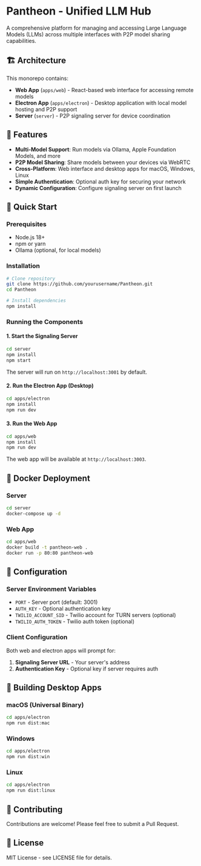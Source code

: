 # Pantheon - Unified LLM Hub

A comprehensive platform for managing and accessing Large Language Models (LLMs) across multiple interfaces with P2P model sharing capabilities.

## 🏗️ Architecture

This monorepo contains:
- **Web App** (`apps/web`) - React-based web interface for accessing remote models
- **Electron App** (`apps/electron`) - Desktop application with local model hosting and P2P support  
- **Server** (`server`) - P2P signaling server for device coordination

## 🎯 Features

- **Multi-Model Support**: Run models via Ollama, Apple Foundation Models, and more
- **P2P Model Sharing**: Share models between your devices via WebRTC
- **Cross-Platform**: Web interface and desktop apps for macOS, Windows, Linux
- **Simple Authentication**: Optional auth key for securing your network
- **Dynamic Configuration**: Configure signaling server on first launch

## 🚀 Quick Start

### Prerequisites
- Node.js 18+
- npm or yarn
- Ollama (optional, for local models)

### Installation

```bash
# Clone repository
git clone https://github.com/yourusername/Pantheon.git
cd Pantheon

# Install dependencies
npm install
```

### Running the Components

#### 1. Start the Signaling Server
```bash
cd server
npm install
npm start
```

The server will run on `http://localhost:3001` by default.

#### 2. Run the Electron App (Desktop)
```bash
cd apps/electron
npm install
npm run dev
```

#### 3. Run the Web App
```bash
cd apps/web
npm install
npm run dev
```

The web app will be available at `http://localhost:3003`.

## 🐳 Docker Deployment

### Server
```bash
cd server
docker-compose up -d
```

### Web App
```bash
cd apps/web
docker build -t pantheon-web .
docker run -p 80:80 pantheon-web
```

## 🔧 Configuration

### Server Environment Variables
- `PORT` - Server port (default: 3001)
- `AUTH_KEY` - Optional authentication key
- `TWILIO_ACCOUNT_SID` - Twilio account for TURN servers (optional)
- `TWILIO_AUTH_TOKEN` - Twilio auth token (optional)

### Client Configuration
Both web and electron apps will prompt for:
1. **Signaling Server URL** - Your server's address
2. **Authentication Key** - Optional key if server requires auth

## 📱 Building Desktop Apps

### macOS (Universal Binary)
```bash
cd apps/electron
npm run dist:mac
```

### Windows
```bash
cd apps/electron
npm run dist:win
```

### Linux
```bash
cd apps/electron
npm run dist:linux
```

## 🤝 Contributing

Contributions are welcome! Please feel free to submit a Pull Request.

## 📄 License

MIT License - see LICENSE file for details.